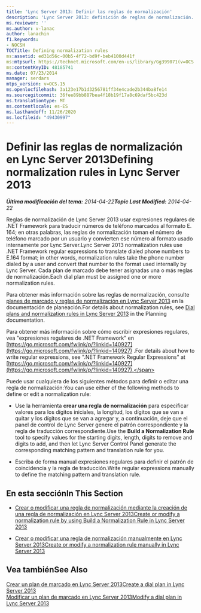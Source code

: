 ```yaml
---
title: 'Lync Server 2013: Definir las reglas de normalización'
description: 'Lync Server 2013: definición de reglas de normalización.'
ms.reviewer: ''
ms.author: v-lanac
author: lanachin
f1.keywords:
- NOCSH
TOCTitle: Defining normalization rules
ms:assetid: ed31d56c-00b5-4f72-bd9f-beb4100d441f
ms:mtpsurl: https://technet.microsoft.com/en-us/library/Gg399071(v=OCS.15)
ms:contentKeyID: 48185741
ms.date: 07/23/2014
manager: serdars
mtps_version: v=OCS.15
ms.openlocfilehash: 3a123e17b1d3256781ff34e4cade2b344ba8fe14
ms.sourcegitcommit: 36fee89bb887bea4f18b19f17a8c69daf5bc423d
ms.translationtype: MT
ms.contentlocale: es-ES
ms.lasthandoff: 11/26/2020
ms.locfileid: "49430997"
---
```

# <a name="defining-normalization-rules-in-lync-server-2013"></a><span data-ttu-id="3447e-103">Definir las reglas de normalización en Lync Server 2013</span><span class="sxs-lookup"><span data-stu-id="3447e-103">Defining normalization rules in Lync Server 2013</span></span>

<div data-xmlns="http://www.w3.org/1999/xhtml">

<div class="topic" data-xmlns="http://www.w3.org/1999/xhtml" data-msxsl="urn:schemas-microsoft-com:xslt" data-cs="https://msdn.microsoft.com/">

<div data-asp="https://msdn2.microsoft.com/asp">



</div>

<div id="mainSection">

<div id="mainBody"><span data-ttu-id="3447e-104">

<span> </span></span><span class="sxs-lookup"><span data-stu-id="3447e-104">

<span> </span></span></span>

<span data-ttu-id="3447e-105">_**Última modificación del tema:** 2014-04-22_</span><span class="sxs-lookup"><span data-stu-id="3447e-105">_**Topic Last Modified:** 2014-04-22_</span></span>

<span data-ttu-id="3447e-106">Reglas de normalización de Lync Server 2013 usar expresiones regulares de .NET Framework para traducir números de teléfono marcados al formato E. 164; en otras palabras, las reglas de normalización toman el número de teléfono marcado por un usuario y convierten ese número al formato usado internamente por Lync Server.</span><span class="sxs-lookup"><span data-stu-id="3447e-106">Lync Server 2013 normalization rules use .NET Framework regular expressions to translate dialed phone numbers to E.164 format; in other words, normalization rules take the phone number dialed by a user and convert that number to the format used internally by Lync Server.</span></span> <span data-ttu-id="3447e-107">Cada plan de marcado debe tener asignadas una o más reglas de normalización.</span><span class="sxs-lookup"><span data-stu-id="3447e-107">Each dial plan must be assigned one or more normalization rules.</span></span>

<span data-ttu-id="3447e-108">Para obtener más información sobre las reglas de normalización, consulte [planes de marcado y reglas de normalización en Lync Server 2013](lync-server-2013-dial-plans-and-normalization-rules.md) en la documentación de planeación.</span><span class="sxs-lookup"><span data-stu-id="3447e-108">For details about normalization rules, see [Dial plans and normalization rules in Lync Server 2013](lync-server-2013-dial-plans-and-normalization-rules.md) in the Planning documentation.</span></span>

<span data-ttu-id="3447e-109">Para obtener más información sobre cómo escribir expresiones regulares, vea "expresiones regulares de .NET Framework" en [https://go.microsoft.com/fwlink/p/?linkId=140927](https://go.microsoft.com/fwlink/p/?linkid=140927) .</span><span class="sxs-lookup"><span data-stu-id="3447e-109">For details about how to write regular expressions, see ".NET Framework Regular Expressions" at [https://go.microsoft.com/fwlink/p/?linkId=140927](https://go.microsoft.com/fwlink/p/?linkid=140927).</span></span>

<span data-ttu-id="3447e-110">Puede usar cualquiera de los siguientes métodos para definir o editar una regla de normalización:</span><span class="sxs-lookup"><span data-stu-id="3447e-110">You can use either of the following methods to define or edit a normalization rule:</span></span>

  - <span data-ttu-id="3447e-111">Use la herramienta **crear una regla de normalización** para especificar valores para los dígitos iniciales, la longitud, los dígitos que se van a quitar y los dígitos que se van a agregar y, a continuación, deje que el panel de control de Lync Server genere el patrón correspondiente y la regla de traducción correspondiente.</span><span class="sxs-lookup"><span data-stu-id="3447e-111">Use the **Build a Normalization Rule** tool to specify values for the starting digits, length, digits to remove and digits to add, and then let Lync Server Control Panel generate the corresponding matching pattern and translation rule for you.</span></span>

  - <span data-ttu-id="3447e-112">Escriba de forma manual expresiones regulares para definir el patrón de coincidencia y la regla de traducción.</span><span class="sxs-lookup"><span data-stu-id="3447e-112">Write regular expressions manually to define the matching pattern and translation rule.</span></span>

<div>

## <a name="in-this-section"></a><span data-ttu-id="3447e-113">En esta sección</span><span class="sxs-lookup"><span data-stu-id="3447e-113">In This Section</span></span>

  - [<span data-ttu-id="3447e-114">Crear o modificar una regla de normalización mediante la creación de una regla de normalización en Lync Server 2013</span><span class="sxs-lookup"><span data-stu-id="3447e-114">Create or modify a normalization rule by using Build a Normalization Rule in Lync Server 2013</span></span>](lync-server-2013-create-or-modify-a-normalization-rule-by-using-build-a-normalization-rule.md)

  - [<span data-ttu-id="3447e-115">Crear o modificar una regla de normalización manualmente en Lync Server 2013</span><span class="sxs-lookup"><span data-stu-id="3447e-115">Create or modify a normalization rule manually in Lync Server 2013</span></span>](lync-server-2013-create-or-modify-a-normalization-rule-manually.md)

</div>

<div>

## <a name="see-also"></a><span data-ttu-id="3447e-116">Vea también</span><span class="sxs-lookup"><span data-stu-id="3447e-116">See Also</span></span>


[<span data-ttu-id="3447e-117">Crear un plan de marcado en Lync Server 2013</span><span class="sxs-lookup"><span data-stu-id="3447e-117">Create a dial plan in Lync Server 2013</span></span>](lync-server-2013-create-a-dial-plan.md)  
[<span data-ttu-id="3447e-118">Modificar un plan de marcado en Lync Server 2013</span><span class="sxs-lookup"><span data-stu-id="3447e-118">Modify a dial plan in Lync Server 2013</span></span>](lync-server-2013-modify-a-dial-plan.md)  
  

<span data-ttu-id="3447e-119"></div>

</div>

<span> </span>

</div>

</div>

</span><span class="sxs-lookup"><span data-stu-id="3447e-119"></div>

</div>

<span> </span>

</div>

</div>

</span></span></div>

